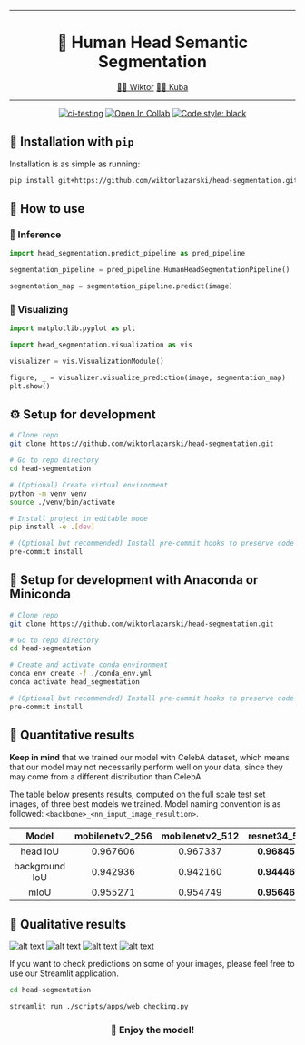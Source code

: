 ______________________________________________________________________
<div align="center">

# 👦 Human Head Semantic Segmentation

<p align="center">
  <a href="https://github.com/wiktorlazarski">🧑‍🎓 Wiktor</a>
  <a href="https://github.com/Szuumii">🧑‍🎓 Kuba</a>
</p>

______________________________________________________________________

[![ci-testing](https://github.com/wiktorlazarski/head-segmentation/actions/workflows/ci-testing.yml/badge.svg?branch=main&event=push)](https://github.com/wiktorlazarski/head-segmentation/actions/workflows/ci-testing.yml)
[![Open In Collab](https://colab.research.google.com/assets/colab-badge.svg)](https://colab.research.google.com/drive/1QScgxBRXWbGbQ3DmYIJ2Ja3sD_mJ_Efx?usp=sharing)
[![Code style: black](https://img.shields.io/badge/code%20style-black-000000.svg)](https://github.com/psf/black)

</div>

## 💎 Installation with `pip`

Installation is as simple as running:

```bash
pip install git+https://github.com/wiktorlazarski/head-segmentation.git
```

## 🔨 How to use

### 🤔 Inference
```python
import head_segmentation.predict_pipeline as pred_pipeline

segmentation_pipeline = pred_pipeline.HumanHeadSegmentationPipeline()

segmentation_map = segmentation_pipeline.predict(image)
```

### 🎨 Visualizing

```python
import matplotlib.pyplot as plt

import head_segmentation.visualization as vis

visualizer = vis.VisualizationModule()

figure, _ = visualizer.visualize_prediction(image, segmentation_map)
plt.show()
```

## ⚙️ Setup for development

```bash
# Clone repo
git clone https://github.com/wiktorlazarski/head-segmentation.git

# Go to repo directory
cd head-segmentation

# (Optional) Create virtual environment
python -m venv venv
source ./venv/bin/activate

# Install project in editable mode
pip install -e .[dev]

# (Optional but recommended) Install pre-commit hooks to preserve code format consistency
pre-commit install
```

## 🐍 Setup for development with Anaconda or Miniconda

```bash
# Clone repo
git clone https://github.com/wiktorlazarski/head-segmentation.git

# Go to repo directory
cd head-segmentation

# Create and activate conda environment
conda env create -f ./conda_env.yml
conda activate head_segmentation

# (Optional but recommended) Install pre-commit hooks to preserve code format consistency
pre-commit install
```

## 🔬 Quantitative results

**Keep in mind** that we trained our model with CelebA dataset, which means that our model may not necessarily perform well on your data, since they may come from a different distribution than CelebA.

The table below presents results, computed on the full scale test set images, of three best models we trained. Model naming convention is as followed: `<backbone>_<nn_input_image_resultion>`.


|      Model     | mobilenetv2_256 | mobilenetv2_512 | resnet34_512 |
|:--------------:|:---------------:|:---------------:|:------------:|
|    head IoU    |     0.967606    |     0.967337    | **0.968457** |
| background IoU |     0.942936    |     0.942160    | **0.944469** |
|      mIoU      |     0.955271    |     0.954749    | **0.956463** |


## 🧐 Qualitative results

![alt text](https://github.com/wiktorlazarski/head-segmentation/blob/main/doc/images/wiktor.png)
![alt text](https://github.com/wiktorlazarski/head-segmentation/blob/main/doc/images/kuba.png)
![alt text](https://github.com/wiktorlazarski/head-segmentation/blob/main/doc/images/wiktor_with_glasses.png)
![alt text](https://github.com/wiktorlazarski/head-segmentation/blob/main/doc/images/kuba_with_helmet.png)

If you want to check predictions on some of your images, please feel free to use our Streamlit application.

```bash
cd head-segmentation

streamlit run ./scripts/apps/web_checking.py
```

<div align="center">

### 🤗 Enjoy the model!

</div>

